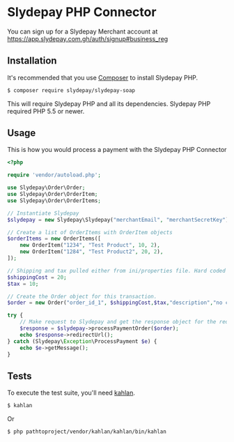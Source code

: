 Slydepay PHP Connector
=====================

You can sign up for a Slydepay Merchant account at https://app.slydepay.com.gh/auth/signup#business_reg

## Installation

It's recommended that you use [Composer](https://getcomposer.org/) to install Slydepay PHP.

```bash
$ composer require slydepay/slydepay-soap
```

This will require Slydepay PHP and all its dependencies. Slydepay PHP required PHP 5.5 or newer.

## Usage

This is how you would process a payment with the Slydepay PHP Connector

```php
<?php

require 'vendor/autoload.php';

use Slydepay\Order\Order;
use Slydepay\Order\OrderItem;
use Slydepay\Order\OrderItems;

// Instantiate Slydepay
$slydepay = new Slydepay\Slydepay("merchantEmail", "merchantSecretKey");

// Create a list of OrderItems with OrderItem objects
$orderItems = new OrderItems([
    new OrderItem("1234", "Test Product", 10, 2),
    new OrderItem("1284", "Test Product2", 20, 2),
]);

// Shipping and tax pulled either from ini/properties file. Hard coded here for illustration
$shippingCost = 20; 
$tax = 10;

// Create the Order object for this transaction. 
$order = new Order("order_id_1", $shippingCost,$tax,"description","no comment",$orderItems);

try {
    // Make request to Slydepay and get the response object for the redirect url
    $response = $slydepay->processPaymentOrder($order);
    echo $response->redirectUrl();
} catch (Slydepay\Exception\ProcessPayment $e) {
    echo $e->getMessage();
}
```

## Tests

To execute the test suite, you'll need [kahlan](https://github.com/kahlan/kahlan).

```bash
$ kahlan
```

Or
```bash
$ php pathtoproject/vendor/kahlan/kahlan/bin/kahlan
```
